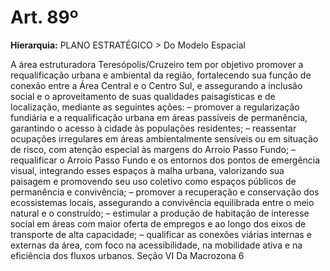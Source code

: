 # Art. 89º

**Hierarquia:** PLANO ESTRATÉGICO > Do Modelo Espacial

A área estruturadora Teresópolis/Cruzeiro tem por objetivo promover a requalificação urbana e ambiental da região, fortalecendo sua função de conexão entre a Área Central e o Centro Sul, e assegurando a inclusão social e o aproveitamento de suas qualidades paisagísticas e de localização, mediante as seguintes ações:
– promover a regularização fundiária e a requalificação urbana em áreas passíveis de permanência, garantindo o acesso à cidade às populações residentes;
– reassentar ocupações irregulares em áreas ambientalmente sensíveis ou em situação de risco, com atenção especial às margens do Arroio Passo Fundo;
– requalificar o Arroio Passo Fundo e os entornos dos pontos de emergência visual, integrando esses espaços à malha urbana, valorizando sua paisagem e promovendo seu uso coletivo como espaços públicos de permanência e convivência;
– promover a recuperação e conservação dos ecossistemas locais, assegurando a convivência equilibrada entre o meio natural e o construído;
– estimular a produção de habitação de interesse social em áreas com maior oferta de empregos e ao longo dos eixos de transporte de alta capacidade;
– qualificar as conexões viárias internas e externas da área, com foco na acessibilidade, na mobilidade ativa e na eficiência dos fluxos urbanos.
Seção VI
Da Macrozona 6







